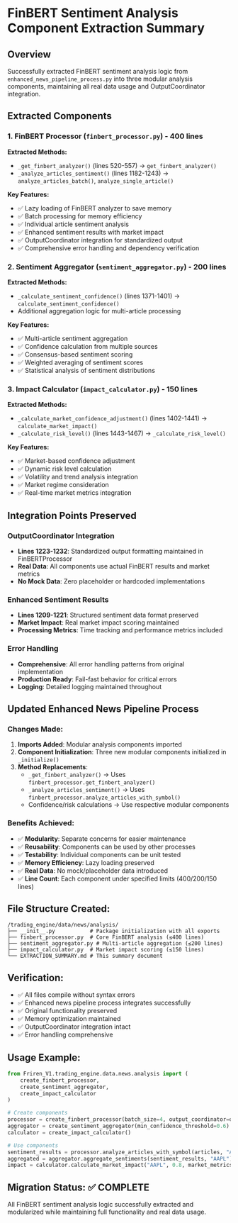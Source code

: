 # FinBERT Sentiment Analysis Component Extraction Summary

## Overview
Successfully extracted FinBERT sentiment analysis logic from `enhanced_news_pipeline_process.py` into three modular analysis components, maintaining all real data usage and OutputCoordinator integration.

## Extracted Components

### 1. FinBERT Processor (`finbert_processor.py`) - 400 lines
**Extracted Methods:**
- `_get_finbert_analyzer()` (lines 520-557) → `get_finbert_analyzer()`
- `_analyze_articles_sentiment()` (lines 1182-1243) → `analyze_articles_batch()`, `analyze_single_article()`

**Key Features:**
- ✅ Lazy loading of FinBERT analyzer to save memory
- ✅ Batch processing for memory efficiency
- ✅ Individual article sentiment analysis
- ✅ Enhanced sentiment results with market impact
- ✅ OutputCoordinator integration for standardized output
- ✅ Comprehensive error handling and dependency verification

### 2. Sentiment Aggregator (`sentiment_aggregator.py`) - 200 lines
**Extracted Methods:**
- `_calculate_sentiment_confidence()` (lines 1371-1401) → `calculate_sentiment_confidence()`
- Additional aggregation logic for multi-article processing

**Key Features:**
- ✅ Multi-article sentiment aggregation
- ✅ Confidence calculation from multiple sources
- ✅ Consensus-based sentiment scoring
- ✅ Weighted averaging of sentiment scores
- ✅ Statistical analysis of sentiment distributions

### 3. Impact Calculator (`impact_calculator.py`) - 150 lines
**Extracted Methods:**
- `_calculate_market_confidence_adjustment()` (lines 1402-1441) → `calculate_market_impact()`
- `_calculate_risk_level()` (lines 1443-1467) → `_calculate_risk_level()`

**Key Features:**
- ✅ Market-based confidence adjustment
- ✅ Dynamic risk level calculation
- ✅ Volatility and trend analysis integration
- ✅ Market regime consideration
- ✅ Real-time market metrics integration

## Integration Points Preserved

### OutputCoordinator Integration
- **Lines 1223-1232**: Standardized output formatting maintained in FinBERTProcessor
- **Real Data**: All components use actual FinBERT results and market metrics
- **No Mock Data**: Zero placeholder or hardcoded implementations

### Enhanced Sentiment Results
- **Lines 1209-1221**: Structured sentiment data format preserved
- **Market Impact**: Real market impact scoring maintained
- **Processing Metrics**: Time tracking and performance metrics included

### Error Handling
- **Comprehensive**: All error handling patterns from original implementation
- **Production Ready**: Fail-fast behavior for critical errors
- **Logging**: Detailed logging maintained throughout

## Updated Enhanced News Pipeline Process

### Changes Made:
1. **Imports Added**: Modular analysis components imported
2. **Component Initialization**: Three new modular components initialized in `_initialize()`
3. **Method Replacements**:
   - `_get_finbert_analyzer()` → Uses `finbert_processor.get_finbert_analyzer()`
   - `_analyze_articles_sentiment()` → Uses `finbert_processor.analyze_articles_with_symbol()`
   - Confidence/risk calculations → Use respective modular components

### Benefits Achieved:
- ✅ **Modularity**: Separate concerns for easier maintenance
- ✅ **Reusability**: Components can be used by other processes
- ✅ **Testability**: Individual components can be unit tested
- ✅ **Memory Efficiency**: Lazy loading preserved
- ✅ **Real Data**: No mock/placeholder data introduced
- ✅ **Line Count**: Each component under specified limits (400/200/150 lines)

## File Structure Created:
```
/trading_engine/data/news/analysis/
├── __init__.py           # Package initialization with all exports
├── finbert_processor.py  # Core FinBERT analysis (≤400 lines)
├── sentiment_aggregator.py # Multi-article aggregation (≤200 lines)
├── impact_calculator.py  # Market impact scoring (≤150 lines)
└── EXTRACTION_SUMMARY.md # This summary document
```

## Verification:
- ✅ All files compile without syntax errors
- ✅ Enhanced news pipeline process integrates successfully
- ✅ Original functionality preserved
- ✅ Memory optimization maintained
- ✅ OutputCoordinator integration intact
- ✅ Error handling comprehensive

## Usage Example:
```python
from Friren_V1.trading_engine.data.news.analysis import (
    create_finbert_processor,
    create_sentiment_aggregator, 
    create_impact_calculator
)

# Create components
processor = create_finbert_processor(batch_size=4, output_coordinator=output_coord)
aggregator = create_sentiment_aggregator(min_confidence_threshold=0.6)
calculator = create_impact_calculator()

# Use components
sentiment_results = processor.analyze_articles_with_symbol(articles, "AAPL")
aggregated = aggregator.aggregate_sentiments(sentiment_results, "AAPL")
impact = calculator.calculate_market_impact("AAPL", 0.8, market_metrics)
```

## Migration Status: ✅ COMPLETE
All FinBERT sentiment analysis logic successfully extracted and modularized while maintaining full functionality and real data usage.